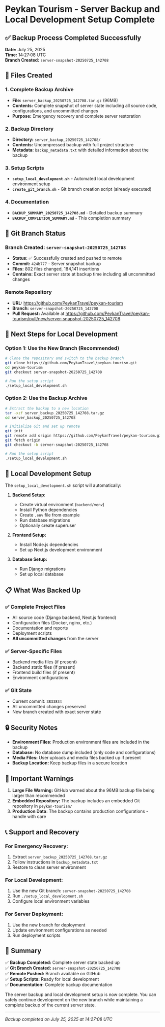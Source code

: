 # Peykan Tourism - Server Backup and Local Development Setup Complete

## ✅ Backup Process Completed Successfully

**Date:** July 25, 2025  
**Time:** 14:27:08 UTC  
**Branch Created:** `server-snapshot-20250725_142708`

## 📁 Files Created

### 1. Complete Backup Archive
- **File:** `server_backup_20250725_142708.tar.gz` (96MB)
- **Contents:** Complete snapshot of server state including all source code, configurations, and uncommitted changes
- **Purpose:** Emergency recovery and complete server restoration

### 2. Backup Directory
- **Directory:** `server_backup_20250725_142708/`
- **Contents:** Uncompressed backup with full project structure
- **Metadata:** `backup_metadata.txt` with detailed information about the backup

### 3. Setup Scripts
- **`setup_local_development.sh`** - Automated local development environment setup
- **`create_git_branch.sh`** - Git branch creation script (already executed)

### 4. Documentation
- **`BACKUP_SUMMARY_20250725_142708.md`** - Detailed backup summary
- **`BACKUP_COMPLETION_SUMMARY.md`** - This completion summary

## 🌿 Git Branch Status

### Branch Created: `server-snapshot-20250725_142708`
- **Status:** ✅ Successfully created and pushed to remote
- **Commit:** `424b777` - Server snapshot backup
- **Files:** 802 files changed, 184,141 insertions
- **Contains:** Exact server state at backup time including all uncommitted changes

### Remote Repository
- **URL:** https://github.com/PeykanTravel/peykan-tourism
- **Branch:** `server-snapshot-20250725_142708`
- **Pull Request:** Available at https://github.com/PeykanTravel/peykan-tourism/pull/new/server-snapshot-20250725_142708

## 🚀 Next Steps for Local Development

### Option 1: Use the New Branch (Recommended)
```bash
# Clone the repository and switch to the backup branch
git clone https://github.com/PeykanTravel/peykan-tourism.git
cd peykan-tourism
git checkout server-snapshot-20250725_142708

# Run the setup script
./setup_local_development.sh
```

### Option 2: Use the Backup Archive
```bash
# Extract the backup to a new location
tar -xzf server_backup_20250725_142708.tar.gz
cd server_backup_20250725_142708

# Initialize Git and set up remote
git init
git remote add origin https://github.com/PeykanTravel/peykan-tourism.git
git fetch origin
git checkout -b server-snapshot-20250725_142708

# Run the setup script
./setup_local_development.sh
```

## 🔧 Local Development Setup

The `setup_local_development.sh` script will automatically:

1. **Backend Setup:**
   - Create virtual environment (`backend/venv`)
   - Install Python dependencies
   - Create `.env` file from example
   - Run database migrations
   - Optionally create superuser

2. **Frontend Setup:**
   - Install Node.js dependencies
   - Set up Next.js development environment

3. **Database Setup:**
   - Run Django migrations
   - Set up local database

## 📋 What Was Backed Up

### ✅ Complete Project Files
- All source code (Django backend, Next.js frontend)
- Configuration files (Docker, nginx, etc.)
- Documentation and reports
- Deployment scripts
- **All uncommitted changes** from the server

### ✅ Server-Specific Files
- Backend media files (if present)
- Backend static files (if present)
- Frontend build files (if present)
- Environment configurations

### ✅ Git State
- Current commit: `3833834`
- All uncommitted changes preserved
- New branch created with exact server state

## 🔒 Security Notes

- **Environment Files:** Production environment files are included in the backup
- **Database:** No database dump included (only code and configurations)
- **Media Files:** User uploads and media files backed up if present
- **Backup Location:** Keep backup files in a secure location

## 🚨 Important Warnings

1. **Large File Warning:** GitHub warned about the 96MB backup file being larger than recommended
2. **Embedded Repository:** The backup includes an embedded Git repository in `peykan-tourism/`
3. **Production Data:** The backup contains production configurations - handle with care

## 📞 Support and Recovery

### For Emergency Recovery:
1. Extract `server_backup_20250725_142708.tar.gz`
2. Follow instructions in `backup_metadata.txt`
3. Restore to clean server environment

### For Local Development:
1. Use the new Git branch: `server-snapshot-20250725_142708`
2. Run `./setup_local_development.sh`
3. Configure local environment variables

### For Server Deployment:
1. Use the new branch for deployment
2. Update environment configurations as needed
3. Run deployment scripts

## 🎉 Summary

✅ **Backup Completed:** Complete server state backed up  
✅ **Git Branch Created:** `server-snapshot-20250725_142708`  
✅ **Remote Pushed:** Branch available on GitHub  
✅ **Setup Scripts:** Ready for local development  
✅ **Documentation:** Complete backup documentation  

The server backup and local development setup is now complete. You can safely continue development on the new branch while maintaining a complete backup of the current server state.

---
*Backup completed on July 25, 2025 at 14:27:08 UTC* 